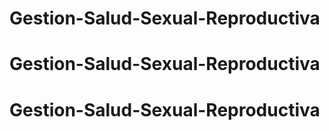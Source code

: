 # Gestion-Salud-Sexual-Reproductiva
# Gestion-Salud-Sexual-Reproductiva
# Gestion-Salud-Sexual-Reproductiva
